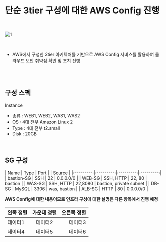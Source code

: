 # 단순 3tier 구성에 대한 AWS Config 진행
<br>

![1](https://github.com/user-attachments/assets/5c583ca6-56fd-44cf-b860-bcd615446df7)

<br>

- AWS에서 구성한 3tier 아키텍처를 기반으로 AWS Config 서비스를 활용하여 클라우드 보안 취약점 확인 및 조치 진행

<br><br>
## 구성 스펙
Instance
 - 종류 : WEB1, WEB2, WAS1, WAS2
 - OS : 4대 전부 Amazon Linux 2 
 - Type : 4대 전부 t2.small
 - Disk : 20GB
<br>

## SG 구성
| Name | Type | Port | | Source |
|:---------:|:---------:|:---------:|:---------:|
| bastion-SG  | SSH   | 22  | 0.0.0.0/0  |
| WEB-SG  | SSH, HTTP   | 22, 80  | bastion  |
| WAS-SG  | SSH, HTTP   | 22,8080  | bastion, private subnet  |
| DB-SG  | MySQL   | 3306  | was, bastion  |
| ALB-SG  | HTTP   | 80  | 0.0.0.0/0  |

**AWS Config에 대한 내용이므로 인프라 구성에 대한 설명은 다른 항목에서 진행 예정**


| 왼쪽 정렬 | 가운데 정렬 | 오른쪽 정렬 |
|:--------|:--------:|--------:|
| 데이터1  | 데이터2  | 데이터3  |
| 데이터4  | 데이터5  | 데이터6  |

